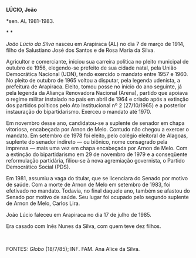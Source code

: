 **LÚCIO, João**

\*sen. AL 1981-1983.

* *

*João Lúcio da Silva* nasceu em Arapiraca (AL) no dia 7 de março de
1914, filho de Salustiano José dos Santos e de Rosa Maria da Silva.

Agricultor e comerciante, iniciou sua carreira política no pleito
municipal de outubro de 1956, elegendo-se prefeito de sua cidade natal,
pela União Democrática Nacional (UDN), tendo exercido o mandato entre
1957 e 1960. No pleito de outubro de 1965 voltou a disputar, pela
legenda udenista, a prefeitura de Arapiraca. Eleito, tomou posse no
início do ano seguinte, já pela legenda da Aliança Renovadora Nacional
(Arena), partido que apoiava o regime militar instalado no país em abril
de 1964 e criado após a extinção dos partidos políticos pelo Ato
Institucional nº 2 (27/10/1965) e a posterior instauração do
bipartidarismo. Exerceu o mandato até 1970.

Em novembro desse ano, candidatou-se a suplente de senador em chapa
vitoriosa, encabeçada por Arnon de Melo. Contudo não chegou a exercer o
mandato. Em setembro de 1978 foi eleito, pelo colégio eleitoral de
Alagoas, suplente do senador indireto — ou biônico, nome consagrado pela
imprensa — mais uma vez em chapa encabeçada por Arnon de Melo. Com a
extinção do bipartidarismo em 29 de novembro de 1979 e a conseqüente
reformulação partidária, filiou-se à nova agremiação governista, o
Partido Democrático Social (PDS).

Em 1981, assumiu a vaga do titular, que se licenciara do Senado por
motivo de saúde. Com a morte de Arnon de Melo em setembro de 1983, foi
efetivado no mandato. Todavia, no final daquele ano, também se afastou
do Senado por motivo de saúde. Seu lugar foi ocupado pelo segundo
suplente de Arnon de Melo, Carlos Lira.

João Lúcio faleceu em Arapiraca no dia 17 de julho de 1985.

Era casado com Inês Nunes da Silva, com quem teve dez filhos.

 

FONTES: *Globo* (18/7/85); INF. FAM. Ana Alice da Silva.

 
